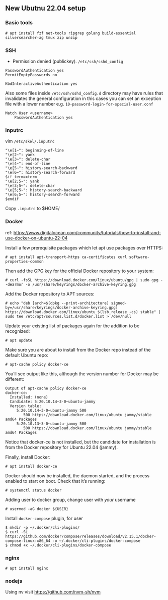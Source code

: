 ## New Ubutnu 22.04 setup

### Basic tools

    # apt install fzf net-tools ripgrep golang build-essential silversearcher-ag tmux zip unzip


### SSH

* Permission denied (publickey).
`/etc/ssh/sshd_config`
```
PasswordAuthentication yes
PermitEmptyPasswords no

KbdInteractiveAuthentication yes
```

Also some files inside `/etc/ssh/sshd_config.d` directory may have rules that invalidates the general configuration
in this cases you can set an exception file with a lower number e.g. `10-password-login-for-special-user.conf`

```
Match User <username>
    PasswordAuthentication yes
```

### inputrc

vim `/etc/skel/.inputrc`
```
"\e[1~": beginning-of-line
"\e[2~": yank
"\e[3~": delete-char
"\e[4~": end-of-line
"\e[5~": history-search-backward
"\e[6~": history-search-forward
$if term=xterm
"\e[2;5~": yank
"\e[3;5~": delete-char
"\e[5;5~": history-search-backward
"\e[6;5~": history-search-forward
$endif
```

Copy `.inputrc` to $HOME/

### Docker

ref: https://www.digitalocean.com/community/tutorials/how-to-install-and-use-docker-on-ubuntu-22-04

Install a few prerequisite packages which let apt use packages over HTTPS:

    # apt install apt-transport-https ca-certificates curl software-properties-common

Then add the GPG key for the official Docker repository to your system:

    # curl -fsSL https://download.docker.com/linux/ubuntu/gpg | sudo gpg --dearmor -o /usr/share/keyrings/docker-archive-keyring.gpg

Add the Docker repository to APT sources:

    # echo "deb [arch=$(dpkg --print-architecture) signed-by=/usr/share/keyrings/docker-archive-keyring.gpg] https://download.docker.com/linux/ubuntu $(lsb_release -cs) stable" | sudo tee /etc/apt/sources.list.d/docker.list > /dev/null
    
Update your existing list of packages again for the addition to be recognized:

    # apt update

Make sure you are about to install from the Docker repo instead of the default Ubuntu repo:

    # apt-cache policy docker-ce

You’ll see output like this, although the version number for Docker may be different:

```
Output of apt-cache policy docker-ce
docker-ce:
  Installed: (none)
  Candidate: 5:20.10.14~3-0~ubuntu-jammy
  Version table:
     5:20.10.14~3-0~ubuntu-jammy 500
        500 https://download.docker.com/linux/ubuntu jammy/stable amd64 Packages
     5:20.10.13~3-0~ubuntu-jammy 500
        500 https://download.docker.com/linux/ubuntu jammy/stable amd64 Packages
```

Notice that docker-ce is not installed, but the candidate for installation is from the Docker repository for Ubuntu 22.04 (jammy).

Finally, install Docker:

    # apt install docker-ce

Docker should now be installed, the daemon started, and the process enabled to start on boot. Check that it’s running:

    # systemctl status docker

Adding user to docker group, change user with _your_ username

    # usermod -aG docker ${USER}

Install `docker-compose` plugin, for user

    $ mkdir -p ~/.docker/cli-plugins/
    $ curl -SL https://github.com/docker/compose/releases/download/v2.15.1/docker-compose-linux-x86_64 -o ~/.docker/cli-plugins/docker-compose
    $ chmod +x ~/.docker/cli-plugins/docker-compose

### nginx

    # apt install nginx

### nodejs

Using nv  visit https://github.com/nvm-sh/nvm
